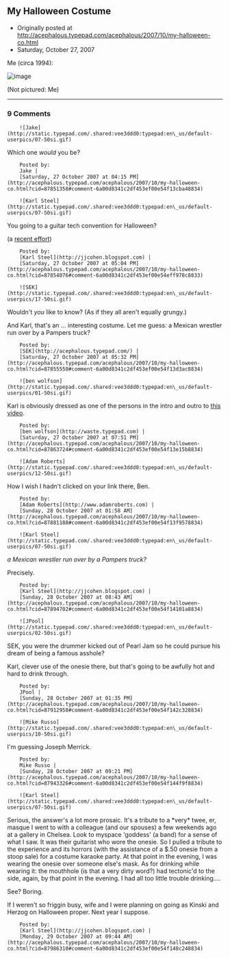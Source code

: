 ## My Halloween Costume

 * Originally posted at http://acephalous.typepad.com/acephalous/2007/10/my-halloween-co.html
 * Saturday, October 27, 2007



Me (circa 1994):

![image](http://acephalous.typepad.com/Pearl\_Jam\_14.jpg)

(Not pictured: Me)

		

* * *

### 9 Comments 

		

                
[]()

	

		![Jake](http://static.typepad.com/.shared:vee3ddd0:typepad:en\_us/default-userpics/07-50si.gif)
	

	

		

Which one _would_ you be?

	

		Posted by:
		Jake |
		[Saturday, 27 October 2007 at 04:15 PM](http://acephalous.typepad.com/acephalous/2007/10/my-halloween-co.html?cid=87851358#comment-6a00d8341c2df453ef00e54f13cba48834)

[]()

	

		![Karl Steel](http://static.typepad.com/.shared:vee3ddd0:typepad:en\_us/default-userpics/07-50si.gif)
	

	

		

You going to a guitar tech convention for Halloween?

(a [recent effort](http://farm3.static.flickr.com/2195/1675406365\_feb2ff13cf.jpg))

	

		Posted by:
		[Karl Steel](http://jjcohen.blogspot.com) |
		[Saturday, 27 October 2007 at 05:04 PM](http://acephalous.typepad.com/acephalous/2007/10/my-halloween-co.html?cid=87854076#comment-6a00d8341c2df453ef00e54eff978c8833)

[]()

	

		![SEK](http://static.typepad.com/.shared:vee3ddd0:typepad:en\_us/default-userpics/17-50si.gif)
	

	

		

Wouldn't _you_ like to know?  (As if they all aren't equally grungy.)

And Karl, that's an ... interesting costume.  Let me guess: a Mexican wrestler run over by a Pampers truck?

	

		Posted by:
		[SEK](http://acephalous.typepad.com/) |
		[Saturday, 27 October 2007 at 05:32 PM](http://acephalous.typepad.com/acephalous/2007/10/my-halloween-co.html?cid=87855550#comment-6a00d8341c2df453ef00e54f13d3ac8834)

[]()

	

		![ben wolfson](http://static.typepad.com/.shared:vee3ddd0:typepad:en\_us/default-userpics/01-50si.gif)
	

	

		

Karl is obviously dressed as one of the persons in the intro and outro to [this video](http://www.channel101.com/shows/view.php?media\_id=1537).

	

		Posted by:
		[ben wolfson](http://waste.typepad.com) |
		[Saturday, 27 October 2007 at 07:51 PM](http://acephalous.typepad.com/acephalous/2007/10/my-halloween-co.html?cid=87863724#comment-6a00d8341c2df453ef00e54f13e15b8834)

[]()

	

		![Adam Roberts](http://static.typepad.com/.shared:vee3ddd0:typepad:en\_us/default-userpics/12-50si.gif)
	

	

		

How I wish I hadn't clicked on your link there, Ben.

	

		Posted by:
		[Adam Roberts](http://www.adamroberts.com) |
		[Sunday, 28 October 2007 at 01:58 AM](http://acephalous.typepad.com/acephalous/2007/10/my-halloween-co.html?cid=87881188#comment-6a00d8341c2df453ef00e54f13f9578834)

[]()

	

		![Karl Steel](http://static.typepad.com/.shared:vee3ddd0:typepad:en\_us/default-userpics/07-50si.gif)
	

	

		

_a Mexican wrestler run over by a Pampers truck?_

Precisely.

	

		Posted by:
		[Karl Steel](http://jjcohen.blogspot.com) |
		[Sunday, 28 October 2007 at 08:43 AM](http://acephalous.typepad.com/acephalous/2007/10/my-halloween-co.html?cid=87894702#comment-6a00d8341c2df453ef00e54f14101a8834)

[]()

	

		![JPool](http://static.typepad.com/.shared:vee3ddd0:typepad:en\_us/default-userpics/02-50si.gif)
	

	

		

SEK, you were the drummer kicked out of Pearl Jam so he could pursue his dream of being a famous asshole?

Karl, clever use of the onesie there, but that's going to be awfully hot and hard to drink through.

	

		Posted by:
		JPool |
		[Sunday, 28 October 2007 at 01:35 PM](http://acephalous.typepad.com/acephalous/2007/10/my-halloween-co.html?cid=87912958#comment-6a00d8341c2df453ef00e54f142c328834)

[]()

	

		![Mike Russo](http://static.typepad.com/.shared:vee3ddd0:typepad:en\_us/default-userpics/10-50si.gif)
	

	

		

I'm guessing Joseph Merrick.

	

		Posted by:
		Mike Russo |
		[Sunday, 28 October 2007 at 09:21 PM](http://acephalous.typepad.com/acephalous/2007/10/my-halloween-co.html?cid=87943326#comment-6a00d8341c2df453ef00e54f144f9f8834)

[]()

	

		![Karl Steel](http://static.typepad.com/.shared:vee3ddd0:typepad:en\_us/default-userpics/07-50si.gif)
	

	

		

Serious, the answer's a lot more prosaic. It's a tribute to a \*very\* twee, er, masque I went to with a colleague (and our spouses) a few weekends ago at a gallery in Chelsea. Look to myspace 'goddess' (a band) for a sense of what I saw. It was their guitarist who wore the onesie. So I pulled a tribute to the experience and its horrors (with the assistance of a $.50 onesie from a stoop sale) for a costume karaoke party. At that point in the evening, I was wearing the onesie over someone else's mask. As for drinking while wearing it: the mouthhole (is that a very dirty word?) had tectonic'd to the side, again, by that point in the evening. I had all too little trouble drinking....

See? Boring.

If I weren't so friggin busy, wife and I were planning on going as Kinski and Herzog on Halloween proper. Next year I suppose.

	

		Posted by:
		[Karl Steel](http://jjcohen.blogspot.com) |
		[Monday, 29 October 2007 at 09:44 AM](http://acephalous.typepad.com/acephalous/2007/10/my-halloween-co.html?cid=87986310#comment-6a00d8341c2df453ef00e54f148c248834)

		

        